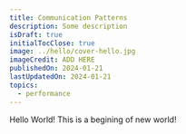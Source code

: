 ```yaml
---
title: Communication Patterns
description: Some description
isDraft: true
initialTocClose: true
image: ../hello/cover-hello.jpg
imageCredit: ADD HERE
publishedOn: 2024-01-21
lastUpdatedOn: 2024-01-21
topics:
  - performance
---
```


Hello World! This is a begining of new world!
